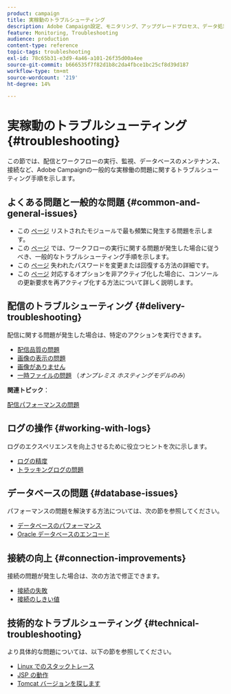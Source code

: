 ```yaml
---
product: campaign
title: 実稼動のトラブルシューティング
description: Adobe Campaign設定、モニタリング、アップグレードプロセス、データ処理、データベース保守手順に関する実稼動のトラブルシューティング手順について説明します。
feature: Monitoring, Troubleshooting
audience: production
content-type: reference
topic-tags: troubleshooting
exl-id: 78c65b31-e3d9-4a46-a101-26f35d00a4ee
source-git-commit: b666535f7f82d1b8c2da4fbce1bc25cf8d39d187
workflow-type: tm+mt
source-wordcount: '219'
ht-degree: 14%

---
```


# 実稼動のトラブルシューティング{#troubleshooting}



この節では、配信とワークフローの実行、監視、データベースのメンテナンス、接続など、Adobe Campaignの一般的な実稼働の問題に関するトラブルシューティング手順を示します。

## よくある問題と一般的な問題 {#common-and-general-issues}

* この [ページ](../../production/using/modules-and-frequent-issues.md) リストされたモジュールで最も頻繁に発生する問題を示します。
* この [ページ](../../production/using/workflow-execution.md) では、ワークフローの実行に関する問題が発生した場合に従うべき、一般的なトラブルシューティング手順を示します。
* この [ページ](../../production/using/lost-password.md) 失われたパスワードを変更または回復する方法の詳細です。
* この [ページ](../../production/using/console-update.md) 対応するオプションを非アクティブ化した場合に、コンソールの更新要求を再アクティブ化する方法について詳しく説明します。

## 配信のトラブルシューティング {#delivery-troubleshooting}

配信に関する問題が発生した場合は、特定のアクションを実行できます。
* [配信品質の問題](../../production/using/performance-and-throughput-issues.md#deliverability_issues)
* [画像の表示の問題](../../production/using/image-display-issues.md)
* [画像がありません](../../production/using/images-missing.md)
* [一時ファイルの問題](../../production/using/temporary-files.md) （*オンプレミス ホスティングモデルのみ*）

**関連トピック**：

[配信パフォーマンスの問題](../../delivery/using/delivery-performances.md)

## ログの操作 {#working-with-logs}

ログのエクスペリエンスを向上させるために役立つヒントを次に示します。

* [ログの精度](../../production/using/log-precision.md)
* [トラッキングログの問題](../../production/using/tracking-logs-issues.md)

## データベースの問題 {#database-issues}

パフォーマンスの問題を解決する方法については、次の節を参照してください。

* [データベースのパフォーマンス](../../production/using/database-performances.md)
* [Oracle データベースのエンコード](../../production/using/encoding-of-the-oracle-database.md)

## 接続の向上 {#connection-improvements}

接続の問題が発生した場合は、次の方法で修正できます。

* [接続の失敗](../../production/using/failure-to-connect.md)
* [接続のしきい値](../../production/using/connection-thresholds.md)

## 技術的なトラブルシューティング {#technical-troubleshooting}

より具体的な問題については、以下の節を参照してください。

* [Linux でのスタックトレース](../../production/using/stack-trace-in-linux.md)
* [JSP の動作](../../production/using/jsp-behavior.md)
* [Tomcat バージョンを探します](../../production/using/locate-tomcat-version.md)
